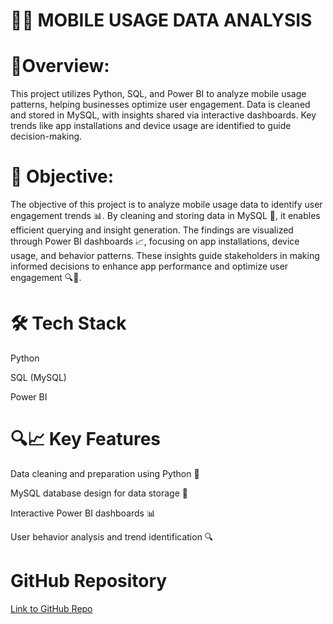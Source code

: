 # 🕵️‍♂️ MOBILE USAGE DATA ANALYSIS

# 💾Overview: 

This project utilizes Python, SQL, and Power BI to analyze mobile usage patterns, helping businesses optimize user engagement. Data is cleaned and stored in MySQL, 
with insights shared via interactive dashboards. Key trends like app installations and device usage are identified to guide decision-making.


# 🎯 Objective:

The objective of this project is to analyze mobile usage data to identify user engagement trends 📊. By cleaning and storing data in MySQL 💾, 
it enables efficient querying and insight generation. The findings are visualized through Power BI dashboards 📈, focusing on app installations, device usage, 
and behavior patterns. These insights guide stakeholders in making informed decisions to enhance app performance and optimize user engagement 🔍📱.

# 🛠️ Tech Stack

Python


SQL (MySQL)


Power BI

# 🔍📈 Key Features

Data cleaning and preparation using Python 🧹


MySQL database design for data storage 💾


Interactive Power BI dashboards 📊


User behavior analysis and trend identification 🔍


# GitHub Repository
[Link to GitHub Repo](https://github.com/ankitsengar1/Data-Knights)
